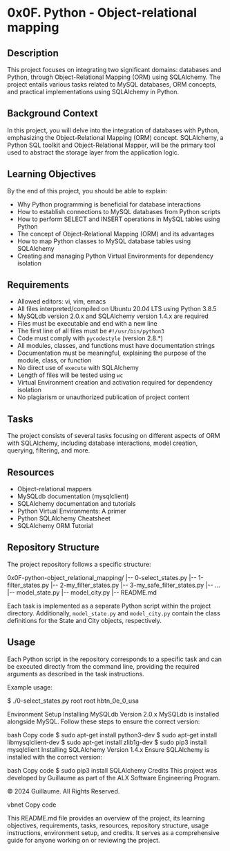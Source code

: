 # 0x0F. Python - Object-relational mapping

## Description

This project focuses on integrating two significant domains: databases and Python, through Object-Relational Mapping (ORM) using SQLAlchemy. The project entails various tasks related to MySQL databases, ORM concepts, and practical implementations using SQLAlchemy in Python.

## Background Context

In this project, you will delve into the integration of databases with Python, emphasizing the Object-Relational Mapping (ORM) concept. SQLAlchemy, a Python SQL toolkit and Object-Relational Mapper, will be the primary tool used to abstract the storage layer from the application logic.

## Learning Objectives

By the end of this project, you should be able to explain:

- Why Python programming is beneficial for database interactions
- How to establish connections to MySQL databases from Python scripts
- How to perform SELECT and INSERT operations in MySQL tables using Python
- The concept of Object-Relational Mapping (ORM) and its advantages
- How to map Python classes to MySQL database tables using SQLAlchemy
- Creating and managing Python Virtual Environments for dependency isolation

## Requirements

- Allowed editors: vi, vim, emacs
- All files interpreted/compiled on Ubuntu 20.04 LTS using Python 3.8.5
- MySQLdb version 2.0.x and SQLAlchemy version 1.4.x are required
- Files must be executable and end with a new line
- The first line of all files must be `#!/usr/bin/python3`
- Code must comply with `pycodestyle` (version 2.8.*)
- All modules, classes, and functions must have documentation strings
- Documentation must be meaningful, explaining the purpose of the module, class, or function
- No direct use of `execute` with SQLAlchemy
- Length of files will be tested using `wc`
- Virtual Environment creation and activation required for dependency isolation
- No plagiarism or unauthorized publication of project content

## Tasks

The project consists of several tasks focusing on different aspects of ORM with SQLAlchemy, including database interactions, model creation, querying, filtering, and more.

## Resources

- Object-relational mappers
- MySQLdb documentation (mysqlclient)
- SQLAlchemy documentation and tutorials
- Python Virtual Environments: A primer
- Python SQLAlchemy Cheatsheet
- SQLAlchemy ORM Tutorial

## Repository Structure

The project repository follows a specific structure:

0x0F-python-object_relational_mapping/
|-- 0-select_states.py
|-- 1-filter_states.py
|-- 2-my_filter_states.py
|-- 3-my_safe_filter_states.py
|-- ...
|-- model_state.py
|-- model_city.py
|-- README.md


Each task is implemented as a separate Python script within the project directory. Additionally, `model_state.py` and `model_city.py` contain the class definitions for the State and City objects, respectively.

## Usage

Each Python script in the repository corresponds to a specific task and can be executed directly from the command line, providing the required arguments as described in the task instructions.

Example usage:

$ ./0-select_states.py root root hbtn_0e_0_usa

Environment Setup
Installing MySQLdb Version 2.0.x
MySQLdb is installed alongside MySQL. Follow these steps to ensure the correct version:

bash
Copy code
$ sudo apt-get install python3-dev
$ sudo apt-get install libmysqlclient-dev
$ sudo apt-get install zlib1g-dev
$ sudo pip3 install mysqlclient
Installing SQLAlchemy Version 1.4.x
Ensure SQLAlchemy is installed with the correct version:

bash
Copy code
$ sudo pip3 install SQLAlchemy
Credits
This project was developed by Guillaume as part of the ALX Software Engineering Program.

© 2024 Guillaume. All Rights Reserved.

vbnet
Copy code

This README.md file provides an overview of the project, its learning objectives, requirements, tasks, resources, repository structure, usage instructions, environment setup, and credits. It serves as a comprehensive guide for anyone working on or reviewing the project.
